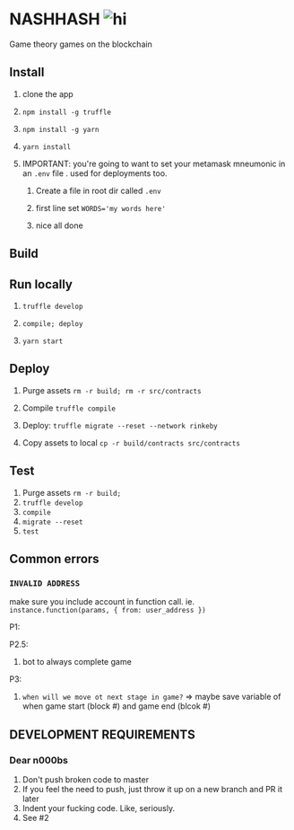 # NASHHASH ![hi](https://circleci.com/gh/freeslugs/nashhash.png?circle-token=8b2c07bf923ed462dc8f5a8edbe76cc8f5c7457a)

Game theory games on the blockchain

## Install

1. clone the app

1. `npm install -g truffle`

1. `npm install -g yarn`

1. `yarn install`

1. IMPORTANT: you're going to want to set your metamask mneumonic in an `.env` file . used for deployments too.

    1. Create a file in root dir called `.env`

    1. first line set `WORDS='my words here'`

    1. nice all done

## Build



## Run locally 

1. `truffle develop`
  1. `compile; deploy`

1. `yarn start`  

## Deploy

1. Purge assets `rm -r build; rm -r src/contracts`
2. Compile `truffle compile`
3. Deploy: `truffle migrate --reset --network rinkeby`

1. Copy assets to local `cp -r build/contracts src/contracts`

## Test

1. Purge assets `rm -r build;`
2. `truffle develop`
3. `compile`
4. `migrate --reset`
5. `test`

## Common errors

### `INVALID ADDRESS`

make sure you include account in function call. ie. `instance.function(params, { from: user_address })`


P1: 

P2.5:
1. bot to always complete game 

P3: 
1. `when will we move ot next stage in game?` => maybe save variable of when game start (block #)  and game end (blcok #)



## DEVELOPMENT REQUIREMENTS

### Dear n000bs

1. Don't push broken code to master
  1. If you feel the need to push, just throw it up on a new branch and PR it later 
2. Indent your fucking code. Like, seriously. 
3. See #2 
